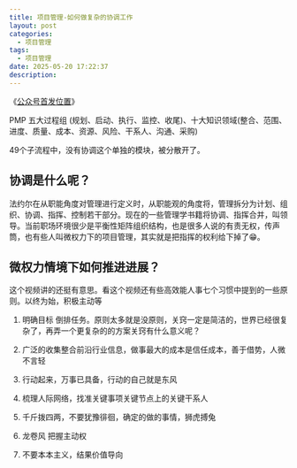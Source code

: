 ```yaml
---
title: 项目管理-如何做复杂的协调工作
layout: post
categories:
  - 项目管理
tags:
  - 项目管理
date: 2025-05-20 17:22:37
description:
---
```


《[公众号首发位置](https://mp.weixin.qq.com/s/GTninvY4fPZiXp3lTvc-mw)》

PMP 五大过程组 (规划、启动、执行、监控、收尾)、十大知识领域(整合、范围、进度、质量、成本、资源、风险、干系人、沟通、采购)

49个子流程中，没有协调这个单独的模块，被分散开了。

##  协调是什么呢？


法约尔在从职能角度对管理进行定义时，从职能观的角度将，管理拆分为计划、组织、协调、指挥、控制若干部分。现在的一些管理学书籍将协调、指挥合并，叫领导。当前职场环境很少是平衡性矩阵组织结构，也是很多人说的有责无权，传声筒，也有些人叫微权力下的项目管理，其实就是把指挥的权利给下掉了😁。

## 微权力情境下如何推进进展？
这个视频讲的还挺有意思。看这个视频还有些高效能人事七个习惯中提到的一些原则。以终为始，积极主动等

1. 明确目标 倒排任务。原则太多就是没原则，关窍一定是简洁的，世界已经很复杂了，再弄一个更复杂的的方案关窍有什么意义呢？

2. 广泛的收集整合前沿行业信息，做事最大的成本是信任成本，善于借势，人微不言轻

3. 行动起来，万事已具备，行动的自己就是东风

4. 梳理人际网络，找准关键事项关键节点上的关键干系人

5. 千斤拨四两，不要犹豫徘徊，确定的做的事情，狮虎搏兔

6. 龙卷风 把握主动权

7. 不要本本主义，结果价值导向
